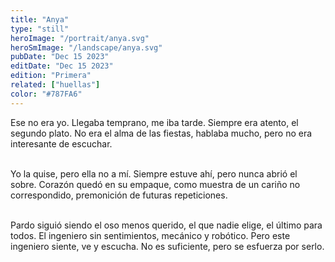```yaml
---
title: "Anya"
type: "still"
heroImage: "/portrait/anya.svg"
heroSmImage: "/landscape/anya.svg"
pubDate: "Dec 15 2023"
editDate: "Dec 15 2023"
edition: "Primera"
related: ["huellas"]
color: "#787FA6"
---
```


Ese no era yo. Llegaba temprano, me iba tarde. Siempre era atento, el segundo plato. No era el alma de las fiestas, hablaba mucho, pero no era interesante de escuchar.
<br><br>

Yo la quise, pero ella no a mí. Siempre estuve ahí, pero nunca abrió el sobre. Corazón quedó en su empaque, como muestra de un cariño no correspondido, premonición de futuras repeticiones.
<br><br>

Pardo siguió siendo el oso menos querido, el que nadie elige, el último para todos. El ingeniero sin sentimientos, mecánico y robótico. Pero este ingeniero siente, ve y escucha. No es suficiente, pero se esfuerza por serlo.

